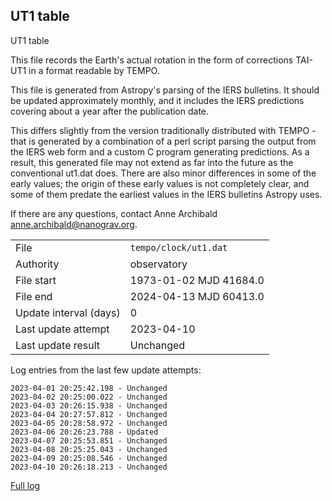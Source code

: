 
## UT1 table

UT1 table

This file records the Earth's actual rotation in the form of
corrections TAI-UT1 in a format readable by TEMPO.

This file is generated from Astropy's parsing of the IERS
bulletins. It should be updated approximately monthly, and it
includes the IERS predictions covering about a year after the
publication date.

This differs slightly from the version traditionally distributed
with TEMPO - that is generated by a combination of a perl script
parsing the output from the IERS web form and a custom C program
generating predictions. As a result, this generated file may not
extend as far into the future as the conventional ut1.dat does.
There are also minor differences in some of the early values; the
origin of these early values is not completely clear, and some of
them predate the earliest values in the IERS bulletins Astropy uses.

If there are any questions, contact Anne Archibald
<anne.archibald@nanograv.org>.

|     |     |
|:--- |:--- |
| File | `tempo/clock/ut1.dat` |
| Authority | observatory |
| File start | 1973-01-02 MJD 41684.0 |
| File end | 2024-04-13 MJD 60413.0 |
| Update interval (days) | 0 |
| Last update attempt | 2023-04-10 |
| Last update result | Unchanged |

Log entries from the last few update attempts:
```
2023-04-01 20:25:42.198 - Unchanged
2023-04-02 20:25:00.022 - Unchanged
2023-04-03 20:26:15.938 - Unchanged
2023-04-04 20:27:57.812 - Unchanged
2023-04-05 20:28:58.972 - Unchanged
2023-04-06 20:26:23.788 - Updated
2023-04-07 20:25:53.851 - Unchanged
2023-04-08 20:25:25.043 - Unchanged
2023-04-09 20:25:08.546 - Unchanged
2023-04-10 20:26:18.213 - Unchanged
```
[Full log](https://raw.githubusercontent.com/ipta/pulsar-clock-corrections/main/log/tempo/clock/ut1.dat.log)
